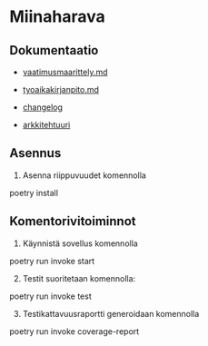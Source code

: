 # Miinaharava

## Dokumentaatio

- [vaatimusmaarittely.md](https://github.com/justusmarttila/ot-harjoitustyo/blob/master/dokumentaatio/vaatimusmaarittely.md)

- [tyoaikakirjanpito.md](https://github.com/justusmarttila/ot-harjoitustyo/blob/master/dokumentaatio/tyoaikakirjanpito.md)

- [changelog](https://github.com/justusmarttila/ot-harjoitustyo/blob/master/minesweeper-game/dokumentaatio/changelog.md)

- [arkkitehtuuri](https://github.com/justusmarttila/ot-harjoitustyo/blob/master/minesweeper-game/dokumentaatio/arkkitehtuuri.md)

## Asennus

1. Asenna riippuvuudet komennolla 

poetry install

## Komentorivitoiminnot

1. Käynnistä sovellus komennolla

poetry run invoke start

2. Testit suoritetaan komennolla:

poetry run invoke test

3. Testikattavuusraportti generoidaan komennolla

poetry run invoke coverage-report
